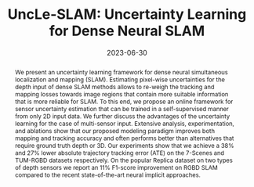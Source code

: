 ---
title: "UncLe-SLAM: Uncertainty Learning for Dense Neural SLAM"
names: Kevin Ta, Erik Sandström, Luc Van Gool, and Martin R. Oswald
date: 2023-06-30
abstract: "We present an uncertainty learning framework for dense neural simultaneous localization and mapping (SLAM). Estimating pixel-wise uncertainties for the depth input of dense SLAM methods allows to re-weigh the tracking and mapping losses towards image regions that contain more suitable information that is more reliable for SLAM. To this end, we propose an online framework for sensor uncertainty estimation that can be trained in a self-supervised manner from only 2D input data. We further discuss the advantages of the uncertainty learning for the case of multi-sensor input. Extensive analysis, experimentation, and ablations show that our proposed modeling paradigm improves both mapping and tracking accuracy and often performs better than alternatives that require ground truth depth or 3D. Our experiments show that we achieve a 38% and 27% lower absolute trajectory tracking error (ATE) on the 7-Scenes and TUM-RGBD datasets respectively. On the popular Replica dataset on two types of depth sensors we report an 11% F1-score improvement on RGBD SLAM compared to the recent state-of-the-art neural implicit approaches."
conf: Arxiv Pre-print, 2023
links:
    - link_name: paper
      link: https://arxiv.org/abs/2306.11048
    - link_name: bibtex
      link: /papers/2023arxiv-cvl.bib
---